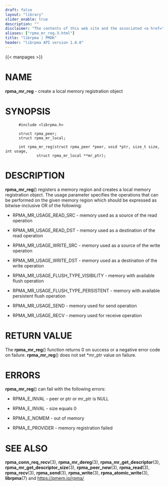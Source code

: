 ```yaml
---
draft: false
layout: "library"
slider_enable: true
description: ""
disclaimer: "The contents of this web site and the associated <a href=\"https://github.com/pmem\">GitHub repositories</a> are BSD-licensed open source."
aliases: ["rpma_mr_reg.3.html"]
title: "librpma | PMDK"
header: "librpma API version 1.0.0"
---
```

{{< manpages >}}

[comment]: <> (SPDX-License-Identifier: BSD-3-Clause)
[comment]: <> (Copyright 2020-2022, Intel Corporation)

NAME
====

**rpma\_mr\_reg** - create a local memory registration object

SYNOPSIS
========

          #include <librpma.h>

          struct rpma_peer;
          struct rpma_mr_local;

          int rpma_mr_reg(struct rpma_peer *peer, void *ptr, size_t size, int usage,
                  struct rpma_mr_local **mr_ptr);

DESCRIPTION
===========

**rpma\_mr\_reg**() registers a memory region and creates a local memory
registration object. The usage parameter specifies the operations that
can be performed on the given memory region which should be expressed as
bitwise-inclusive OR of the following:

-   RPMA\_MR\_USAGE\_READ\_SRC - memory used as a source of the read
    operation

-   RPMA\_MR\_USAGE\_READ\_DST - memory used as a destination of the
    read operation

-   RPMA\_MR\_USAGE\_WRITE\_SRC - memory used as a source of the write
    operation

-   RPMA\_MR\_USAGE\_WRITE\_DST - memory used as a destination of the
    write operation

-   RPMA\_MR\_USAGE\_FLUSH\_TYPE\_VISIBILITY - memory with available
    flush operation

-   RPMA\_MR\_USAGE\_FLUSH\_TYPE\_PERSISTENT - memory with available
    persistent flush operation

-   RPMA\_MR\_USAGE\_SEND - memory used for send operation

-   RPMA\_MR\_USAGE\_RECV - memory used for receive operation

RETURN VALUE
============

The **rpma\_mr\_reg**() function returns 0 on success or a negative
error code on failure. **rpma\_mr\_reg**() does not set \*mr\_ptr value
on failure.

ERRORS
======

**rpma\_mr\_reg**() can fail with the following errors:

-   RPMA\_E\_INVAL - peer or ptr or mr\_ptr is NULL

-   RPMA\_E\_INVAL - size equals 0

-   RPMA\_E\_NOMEM - out of memory

-   RPMA\_E\_PROVIDER - memory registration failed

SEE ALSO
========

**rpma\_conn\_req\_recv**(3), **rpma\_mr\_dereg**(3),
**rpma\_mr\_get\_descriptor**(3),
**rpma\_mr\_get\_descriptor\_size**(3), **rpma\_peer\_new**(3),
**rpma\_read**(3), **rpma\_recv**(3), **rpma\_send**(3),
**rpma\_write**(3), **rpma\_atomic\_write**(3), **librpma**(7) and
https://pmem.io/rpma/
